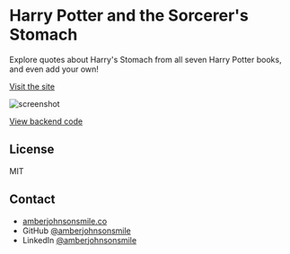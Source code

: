 # Harry Potter and the Sorcerer's Stomach
Explore quotes about Harry's Stomach from all seven Harry Potter books, and even add your own!

[Visit the site](https://hpstomach.firebaseapp.com/)

![screenshot](https://user-images.githubusercontent.com/31632938/36686881-18c4a552-1ae5-11e8-9af1-bf170e7f9d44.png)

[View backend code](https://github.com/amberjohnsonsmile/sorcerers-stomach-api)

## License

MIT

## Contact

* [amberjohnsonsmile.co](https://amberjohnsonsmile.co)
* GitHub [@amberjohnsonsmile](https://github.com/amberjohnsonsmile)
* LinkedIn [@amberjohnsonsmile](https://linkedin.com/in/amberjohnsonsmile)
